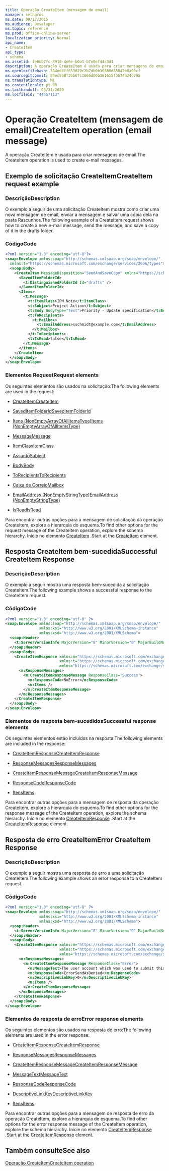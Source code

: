 ```yaml
---
title: Operação CreateItem (mensagem de email)
manager: sethgros
ms.date: 09/17/2015
ms.audience: Developer
ms.topic: reference
ms.prod: office-online-server
localization_priority: Normal
api_name:
- CreateItem
api_type:
- schema
ms.assetid: fe6bb7fc-8918-4e6e-b0a1-b7e0ef44c3d1
description: A operação CreateItem é usada para criar mensagens de email.
ms.openlocfilehash: 384ed8ff653029c2b7db0b36986d85842b0a06cf
ms.sourcegitcommit: 88ec988f2bb67c1866d06b361615f3674a24e795
ms.translationtype: MT
ms.contentlocale: pt-BR
ms.lasthandoff: 05/31/2020
ms.locfileid: "44457113"
---
```

# <a name="createitem-operation-email-message"></a><span data-ttu-id="f3bd3-103">Operação CreateItem (mensagem de email)</span><span class="sxs-lookup"><span data-stu-id="f3bd3-103">CreateItem operation (email message)</span></span>

<span data-ttu-id="f3bd3-104">A operação CreateItem é usada para criar mensagens de email.</span><span class="sxs-lookup"><span data-stu-id="f3bd3-104">The CreateItem operation is used to create e-mail messages.</span></span>
  
## <a name="createitem-request-example"></a><span data-ttu-id="f3bd3-105">Exemplo de solicitação CreateItem</span><span class="sxs-lookup"><span data-stu-id="f3bd3-105">CreateItem request example</span></span>

### <a name="description"></a><span data-ttu-id="f3bd3-106">Descrição</span><span class="sxs-lookup"><span data-stu-id="f3bd3-106">Description</span></span>

<span data-ttu-id="f3bd3-107">O exemplo a seguir de uma solicitação CreateItem mostra como criar uma nova mensagem de email, enviar a mensagem e salvar uma cópia dela na pasta Rascunhos.</span><span class="sxs-lookup"><span data-stu-id="f3bd3-107">The following example of a CreateItem request shows how to create a new e-mail message, send the message, and save a copy of it in the drafts folder.</span></span>
  
### <a name="code"></a><span data-ttu-id="f3bd3-108">Código</span><span class="sxs-lookup"><span data-stu-id="f3bd3-108">Code</span></span>

```XML
<?xml version="1.0" encoding="utf-8"?>
<soap:Envelope xmlns:soap="http://schemas.xmlsoap.org/soap/envelope/"
  xmlns:t="https://schemas.microsoft.com/exchange/services/2006/types">
  <soap:Body>
    <CreateItem MessageDisposition="SendAndSaveCopy" xmlns="https://schemas.microsoft.com/exchange/services/2006/messages">
      <SavedItemFolderId>
        <t:DistinguishedFolderId Id="drafts" />
      </SavedItemFolderId>
      <Items>
        <t:Message>
          <t:ItemClass>IPM.Note</t:ItemClass>
          <t:Subject>Project Action</t:Subject>
          <t:Body BodyType="Text">Priority - Update specification</t:Body>
          <t:ToRecipients>
            <t:Mailbox>
              <t:EmailAddress>sschmidt@example.com</t:EmailAddress>
            </t:Mailbox>
          </t:ToRecipients>
          <t:IsRead>false</t:IsRead>
        </t:Message>
      </Items>
    </CreateItem>
  </soap:Body>
</soap:Envelope>
```

### <a name="request-elements"></a><span data-ttu-id="f3bd3-109">Elementos Request</span><span class="sxs-lookup"><span data-stu-id="f3bd3-109">Request elements</span></span>

<span data-ttu-id="f3bd3-110">Os seguintes elementos são usados na solicitação:</span><span class="sxs-lookup"><span data-stu-id="f3bd3-110">The following elements are used in the request:</span></span> 
  
- [<span data-ttu-id="f3bd3-111">CreateItem</span><span class="sxs-lookup"><span data-stu-id="f3bd3-111">CreateItem</span></span>](createitem.md)
    
- [<span data-ttu-id="f3bd3-112">SavedItemFolderId</span><span class="sxs-lookup"><span data-stu-id="f3bd3-112">SavedItemFolderId</span></span>](saveditemfolderid.md)
    
- [<span data-ttu-id="f3bd3-113">Itens (NonEmptyArrayOfAllItemsType)</span><span class="sxs-lookup"><span data-stu-id="f3bd3-113">Items (NonEmptyArrayOfAllItemsType)</span></span>](items-nonemptyarrayofallitemstype.md)
    
- [<span data-ttu-id="f3bd3-114">Message</span><span class="sxs-lookup"><span data-stu-id="f3bd3-114">Message</span></span>](message-ex15websvcsotherref.md)
    
- [<span data-ttu-id="f3bd3-115">ItemClass</span><span class="sxs-lookup"><span data-stu-id="f3bd3-115">ItemClass</span></span>](itemclass.md)
    
- [<span data-ttu-id="f3bd3-116">Assunto</span><span class="sxs-lookup"><span data-stu-id="f3bd3-116">Subject</span></span>](subject.md)
    
- [<span data-ttu-id="f3bd3-117">Body</span><span class="sxs-lookup"><span data-stu-id="f3bd3-117">Body</span></span>](body.md)
    
- [<span data-ttu-id="f3bd3-118">ToRecipients</span><span class="sxs-lookup"><span data-stu-id="f3bd3-118">ToRecipients</span></span>](torecipients.md)
    
- [<span data-ttu-id="f3bd3-119">Caixa de Correio</span><span class="sxs-lookup"><span data-stu-id="f3bd3-119">Mailbox</span></span>](mailbox.md)
    
- [<span data-ttu-id="f3bd3-120">EmailAddress (NonEmptyStringType)</span><span class="sxs-lookup"><span data-stu-id="f3bd3-120">EmailAddress (NonEmptyStringType)</span></span>](emailaddress-nonemptystringtype.md)
    
- [<span data-ttu-id="f3bd3-121">IsRead</span><span class="sxs-lookup"><span data-stu-id="f3bd3-121">IsRead</span></span>](isread.md)
    
<span data-ttu-id="f3bd3-122">Para encontrar outras opções para a mensagem de solicitação da operação CreateItem, explore a hierarquia do esquema.</span><span class="sxs-lookup"><span data-stu-id="f3bd3-122">To find other options for the request message of the CreateItem operation, explore the schema hierarchy.</span></span> <span data-ttu-id="f3bd3-123">Inicie no elemento [CreateItem](createitem.md) .</span><span class="sxs-lookup"><span data-stu-id="f3bd3-123">Start at the [CreateItem](createitem.md) element.</span></span> 
  
## <a name="successful-createitem-response"></a><span data-ttu-id="f3bd3-124">Resposta CreateItem bem-sucedida</span><span class="sxs-lookup"><span data-stu-id="f3bd3-124">Successful CreateItem Response</span></span>

### <a name="description"></a><span data-ttu-id="f3bd3-125">Descrição</span><span class="sxs-lookup"><span data-stu-id="f3bd3-125">Description</span></span>

<span data-ttu-id="f3bd3-126">O exemplo a seguir mostra uma resposta bem-sucedida à solicitação CreateItem.</span><span class="sxs-lookup"><span data-stu-id="f3bd3-126">The following example shows a successful response to the CreateItem request.</span></span>
  
### <a name="code"></a><span data-ttu-id="f3bd3-127">Código</span><span class="sxs-lookup"><span data-stu-id="f3bd3-127">Code</span></span>

```XML
<?xml version="1.0" encoding="utf-8" ?>
<soap:Envelope xmlns:soap="http://schemas.xmlsoap.org/soap/envelope/" 
               xmlns:xsi="http://www.w3.org/2001/XMLSchema-instance" 
               xmlns:xsd="http://www.w3.org/2001/XMLSchema">
  <soap:Header>
    <t:ServerVersionInfo MajorVersion="8" MinorVersion="0" MajorBuildNumber="595" MinorBuildNumber="0" xmlns:t="https://schemas.microsoft.com/exchange/services/2006/types" />
  </soap:Header>
  <soap:Body>
    <CreateItemResponse xmlns:m="https://schemas.microsoft.com/exchange/services/2006/messages" 
                        xmlns:t="https://schemas.microsoft.com/exchange/services/2006/types" 
                        xmlns="https://schemas.microsoft.com/exchange/services/2006/messages">
      <m:ResponseMessages>
        <m:CreateItemResponseMessage ResponseClass="Success">
          <m:ResponseCode>NoError</m:ResponseCode>
          <m:Items />
        </m:CreateItemResponseMessage>
      </m:ResponseMessages>
    </CreateItemResponse>
  </soap:Body>
</soap:Envelope>
```

### <a name="successful-response-elements"></a><span data-ttu-id="f3bd3-128">Elementos de resposta bem-sucedidos</span><span class="sxs-lookup"><span data-stu-id="f3bd3-128">Successful response elements</span></span>

<span data-ttu-id="f3bd3-129">Os seguintes elementos estão incluídos na resposta:</span><span class="sxs-lookup"><span data-stu-id="f3bd3-129">The following elements are included in the response:</span></span> 
  
- [<span data-ttu-id="f3bd3-130">CreateItemResponse</span><span class="sxs-lookup"><span data-stu-id="f3bd3-130">CreateItemResponse</span></span>](createitemresponse.md)
    
- [<span data-ttu-id="f3bd3-131">ResponseMessages</span><span class="sxs-lookup"><span data-stu-id="f3bd3-131">ResponseMessages</span></span>](responsemessages.md)
    
- [<span data-ttu-id="f3bd3-132">CreateItemResponseMessage</span><span class="sxs-lookup"><span data-stu-id="f3bd3-132">CreateItemResponseMessage</span></span>](createitemresponsemessage.md)
    
- [<span data-ttu-id="f3bd3-133">ResponseCode</span><span class="sxs-lookup"><span data-stu-id="f3bd3-133">ResponseCode</span></span>](responsecode.md)
    
- [<span data-ttu-id="f3bd3-134">Itens</span><span class="sxs-lookup"><span data-stu-id="f3bd3-134">Items</span></span>](items.md)
    
<span data-ttu-id="f3bd3-135">Para encontrar outras opções para a mensagem de resposta da operação CreateItem, explore a hierarquia do esquema.</span><span class="sxs-lookup"><span data-stu-id="f3bd3-135">To find other options for the response message of the CreateItem operation, explore the schema hierarchy.</span></span> <span data-ttu-id="f3bd3-136">Inicie no elemento [CreateItemResponse](createitemresponse.md) .</span><span class="sxs-lookup"><span data-stu-id="f3bd3-136">Start at the [CreateItemResponse](createitemresponse.md) element.</span></span> 
  
## <a name="error-createitem-response"></a><span data-ttu-id="f3bd3-137">Resposta de erro CreateItem</span><span class="sxs-lookup"><span data-stu-id="f3bd3-137">Error CreateItem Response</span></span>

### <a name="description"></a><span data-ttu-id="f3bd3-138">Descrição</span><span class="sxs-lookup"><span data-stu-id="f3bd3-138">Description</span></span>

<span data-ttu-id="f3bd3-139">O exemplo a seguir mostra uma resposta de erro a uma solicitação CreateItem.</span><span class="sxs-lookup"><span data-stu-id="f3bd3-139">The following example shows an error response to a CreateItem request.</span></span>
  
### <a name="code"></a><span data-ttu-id="f3bd3-140">Código</span><span class="sxs-lookup"><span data-stu-id="f3bd3-140">Code</span></span>

```XML
<?xml version="1.0" encoding="utf-8" ?>
<soap:Envelope xmlns:soap="http://schemas.xmlsoap.org/soap/envelope/" 
               xmlns:xsi="http://www.w3.org/2001/XMLSchema-instance" 
               xmlns:xsd="http://www.w3.org/2001/XMLSchema">
  <soap:Header>
    <t:ServerVersionInfo MajorVersion="8" MinorVersion="0" MajorBuildNumber="595" MinorBuildNumber="0" xmlns:t="https://schemas.microsoft.com/exchange/services/2006/types" />
  </soap:Header>
  <soap:Body>
    <CreateItemResponse xmlns:m="https://schemas.microsoft.com/exchange/services/2006/messages" 
                        xmlns:t="https://schemas.microsoft.com/exchange/services/2006/types" 
                        xmlns="https://schemas.microsoft.com/exchange/services/2006/messages">
      <m:ResponseMessages>
        <m:CreateItemResponseMessage ResponseClass="Error">
          <m:MessageText>The user account which was used to submit this request does not have the right to send mail on behalf of the specified sending account.</m:MessageText>
          <m:ResponseCode>ErrorSendAsDenied</m:ResponseCode>
          <m:DescriptiveLinkKey>0</m:DescriptiveLinkKey>
          <m:Items />
        </m:CreateItemResponseMessage>
      </m:ResponseMessages>
    </CreateItemResponse>
  </soap:Body>
</soap:Envelope>
```

### <a name="error-response-elements"></a><span data-ttu-id="f3bd3-141">Elementos de resposta de erro</span><span class="sxs-lookup"><span data-stu-id="f3bd3-141">Error response elements</span></span>

<span data-ttu-id="f3bd3-142">Os seguintes elementos são usados na resposta de erro:</span><span class="sxs-lookup"><span data-stu-id="f3bd3-142">The following elements are used in the error response:</span></span> 
  
- [<span data-ttu-id="f3bd3-143">CreateItemResponse</span><span class="sxs-lookup"><span data-stu-id="f3bd3-143">CreateItemResponse</span></span>](createitemresponse.md)
    
- [<span data-ttu-id="f3bd3-144">ResponseMessages</span><span class="sxs-lookup"><span data-stu-id="f3bd3-144">ResponseMessages</span></span>](responsemessages.md)
    
- [<span data-ttu-id="f3bd3-145">CreateItemResponseMessage</span><span class="sxs-lookup"><span data-stu-id="f3bd3-145">CreateItemResponseMessage</span></span>](createitemresponsemessage.md)
    
- [<span data-ttu-id="f3bd3-146">MessageText</span><span class="sxs-lookup"><span data-stu-id="f3bd3-146">MessageText</span></span>](messagetext.md)
    
- [<span data-ttu-id="f3bd3-147">ResponseCode</span><span class="sxs-lookup"><span data-stu-id="f3bd3-147">ResponseCode</span></span>](responsecode.md)
    
- [<span data-ttu-id="f3bd3-148">DescriptiveLinkKey</span><span class="sxs-lookup"><span data-stu-id="f3bd3-148">DescriptiveLinkKey</span></span>](descriptivelinkkey.md)
    
- [<span data-ttu-id="f3bd3-149">Itens</span><span class="sxs-lookup"><span data-stu-id="f3bd3-149">Items</span></span>](items.md)
    
<span data-ttu-id="f3bd3-150">Para encontrar outras opções para a mensagem de resposta de erro da operação CreateItem, explore a hierarquia de esquema.</span><span class="sxs-lookup"><span data-stu-id="f3bd3-150">To find other options for the error response message of the CreateItem operation, explore the schema hierarchy.</span></span> <span data-ttu-id="f3bd3-151">Inicie no elemento [CreateItemResponse](createitemresponse.md) .</span><span class="sxs-lookup"><span data-stu-id="f3bd3-151">Start at the [CreateItemResponse](createitemresponse.md) element.</span></span> 
  
## <a name="see-also"></a><span data-ttu-id="f3bd3-152">Também consulte</span><span class="sxs-lookup"><span data-stu-id="f3bd3-152">See also</span></span>



[<span data-ttu-id="f3bd3-153">Operação CreateItem</span><span class="sxs-lookup"><span data-stu-id="f3bd3-153">CreateItem operation</span></span>](createitem-operation.md)

